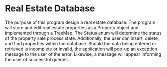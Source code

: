 # Real Estate Database
 The purpose of this program design a real estate database. The program will store and edit real estate properties as a Property object and implemented through a TreeMap. The Status enum will determine the status of the property sale process state. Additionally, the user can insert, delete, and find properties within the database. Should the data being entered or retrieved is incomplete or invalid, the application will pop-up an exception message to the user of the error. Likewise, a message will appear informing the user of successful queries.
